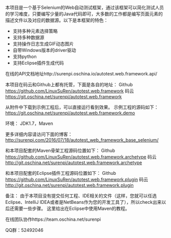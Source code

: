 本项目是一个基于Selenium的Web自动测试框架，通过该框架可以简化测试人员的学习难度，只要编写少量的Java代码即可，大多数的工作都是编写页面元素的描述文件以及对应的数据源。以下是本框架的特色：
- 支持多种元素选择策略
- 支持多种数据源
- 支持操作日志生成GIF动态图片
- 自带Windows版本的driver驱动
- 支持python
- 支持Eclipse插件生成代码

在线的API文档地址http://surenpi.oschina.io/autotest.web.framework.api/

本项目在码云和Github上都有托管，下面是各自的地址：
Github  https://github.com/LinuxSuRen/autotest.web.framework
码云    https://git.oschina.net/surenpi/autotest.web.framework

从附件中下载到示例工程后，可以直接运行看到效果。
示例工程的源码如下：
https://git.oschina.net/surenpi/autotest.web.framework.demo

环境：
JDK1.7，Maven

更多详细内容请访问下面的博客：
http://surenpi.com/2016/07/18/autotest_web_framework_base_selenium/

和本项目配套的Maven骨架工程源码位置如下：
Github  https://github.com/LinuxSuRen/autotest.web.framework.archetype
码云    http://git.oschina.net/surenpi/autotest.web.framework.archetype

和本项目配套的Eclipse插件工程源码位置如下：
Github  https://github.com/LinuxSuRen/autotest.web.framework.plugin
码云    http://git.oschina.net/surenpi/autotest.web.framework.plugin

备注：
由于本项目没有提交任何工程、IDE相关的文件（这样，您就可以任选Eclipse、IntelliJ IDEA或者是NetBeans作为您的开发工具了），所以check出来以后还需要一些步骤。
这里给出在Eclipse中使用Maven的教程。

在线团队协作https://team.oschina.net/surenpi

QQ群：52492046
